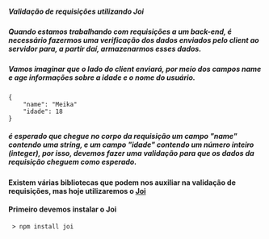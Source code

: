 ##### Validação de requisições utilizando Joi

##### Quando estamos trabalhando com requisições a um back-end, é necessário fazermos uma verificação dos dados enviados pelo client ao servidor para, a partir daí, armazenarmos esses dados.

##### Vamos imaginar que o lado do client enviará, por meio dos campos *name* e *age* informações sobre a idade e o nome do usuário.

    {
        "name": "Meika"
        "idade": 18
    }

##### é esperado que chegue no corpo da requisição um campo "name" contendo uma string, e um campo "idade" contendo um número inteiro (integer), por isso, devemos fazer uma validação para que os dados da requisição cheguem como esperado.

#### Existem várias bibliotecas que podem nos auxiliar na validação de requisições, mas hoje utilizaremos o [Joi](https://joi.dev/api/)

#### Primeiro devemos instalar o Joi
     
     > npm install joi



